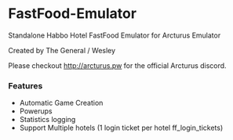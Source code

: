 # FastFood-Emulator
Standalone Habbo Hotel FastFood Emulator for Arcturus Emulator

Created by The General / Wesley

Please checkout http://arcturus.pw for the official Arcturus discord.

### Features

- Automatic Game Creation
- Powerups
- Statistics logging
- Support Multiple hotels (1 login ticket per hotel ff_login_tickets)
